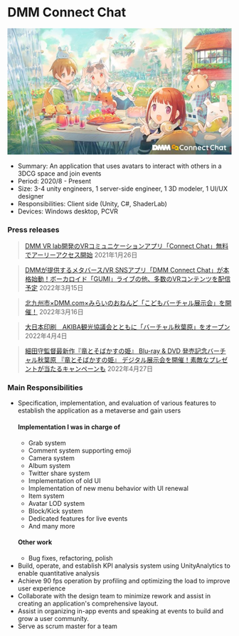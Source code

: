 ﻿# DMM Connect Chat

![KeyVisual](../../Assets/dmmconnectchat_keyvisual.jpg)

- Summary: An application that uses avatars to interact with others in a 3DCG space and join events
- Period: 2020/8 - Present
- Size: 3-4 unity engineers, 1 server-side engineer, 1 3D modeler, 1 UI/UX designer
- Responsibilities: Client side (Unity, C#, ShaderLab)
- Devices: Windows desktop, PCVR

### Press releases

<blockquote>
<a href="https://prtimes.jp/main/html/rd/p/000003703.000002581.html">DMM VR lab開発のVRコミュニケーションアプリ「Connect Chat」無料でアーリーアクセス開始</a>
2021年1月26日
</blockquote>

<blockquote>
<a href="https://prtimes.jp/main/html/rd/p/000003912.000002581.html">DMMが提供するメタバース/VR SNSアプリ「DMM Connect Chat」が本格始動！ボーカロイド「GUMI」ライブの他、多数のVRコンテンツを配信予定</a>
2022年3月15日
</blockquote>

<blockquote>
<a href="https://sono-saki.jp/dmm-sonosaki-metaverse/">北九州市×DMM.com×みらいのおねんど「こどもバーチャル展示会」を開催！</a>
2022年3月16日
</blockquote>

<blockquote>
<a href="https://prtimes.jp/main/html/rd/p/000000167.000069194.html">大日本印刷　AKIBA観光協議会とともに「バーチャル秋葉原」をオープン</a>
2022年4月4日
</blockquote>

<blockquote>
<a href="https://prtimes.jp/main/html/rd/p/000000047.000005296.html">細田守監督最新作『竜とそばかすの姫』 Blu-ray & DVD 発売記念バーチャル秋葉原 『竜とそばかすの姫』 デジタル展示会を開催！素敵なプレゼントが当たるキャンペーンも</a>
2022年4月27日
</blockquote>

### Main Responsibilities
- Specification, implementation, and evaluation of various features to establish the application as a metaverse and gain users
  #### Implementation I was in charge of
  - Grab system
  - Comment system supporting emoji
  - Camera system
  - Album system
  - Twitter share system
  - Implementation of old UI
  - Implementation of new menu behavior with UI renewal
  - Item system
  - Avatar LOD system
  - Block/Kick system
  - Dedicated features for live events
  - And many more
  #### Other work
  - Bug fixes, refactoring, polish
- Build, operate, and establish KPI analysis system using UnityAnalytics to enable quantitative analysis
- Achieve 90 fps operation by profiling and optimizing the load to improve user experience
- Collaborate with the design team to minimize rework and assist in creating an application's comprehensive layout.
- Assist in organizing in-app events and speaking at events to build and grow a user community.
- Serve as scrum master for a team
